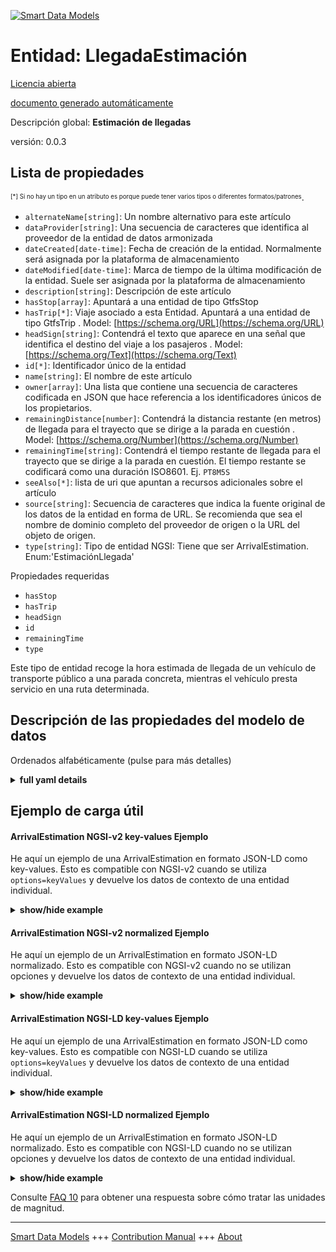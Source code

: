 <!-- 10-Header -->      
[![Smart Data Models](https://smartdatamodels.org/wp-content/uploads/2022/01/SmartDataModels_logo.png "Logo")](https://smartdatamodels.org)      
Entidad: LlegadaEstimación      
==========================<!-- /10-Header -->      
<!-- 15-License -->      
[Licencia abierta](https://github.com/smart-data-models//dataModel.UrbanMobility/blob/master/ArrivalEstimation/LICENSE.md)      
[documento generado automáticamente](https://docs.google.com/presentation/d/e/2PACX-1vTs-Ng5dIAwkg91oTTUdt8ua7woBXhPnwavZ0FxgR8BsAI_Ek3C5q97Nd94HS8KhP-r_quD4H0fgyt3/pub?start=false&loop=false&delayms=3000#slide=id.gb715ace035_0_60)      
<!-- /15-License -->      
<!-- 20-Description -->      
Descripción global: **Estimación de llegadas**      
versión: 0.0.3      
<!-- /20-Description -->      
<!-- 30-PropertiesList -->      
## Lista de propiedades      
<sup><sub>[*] Si no hay un tipo en un atributo es porque puede tener varios tipos o diferentes formatos/patrones</sub></sup>.      
- `alternateName[string]`: Un nombre alternativo para este artículo  - `dataProvider[string]`: Una secuencia de caracteres que identifica al proveedor de la entidad de datos armonizada  - `dateCreated[date-time]`: Fecha de creación de la entidad. Normalmente será asignada por la plataforma de almacenamiento  - `dateModified[date-time]`: Marca de tiempo de la última modificación de la entidad. Suele ser asignada por la plataforma de almacenamiento  - `description[string]`: Descripción de este artículo  - `hasStop[array]`: Apuntará a una entidad de tipo GtfsStop  - `hasTrip[*]`: Viaje asociado a esta Entidad. Apuntará a una entidad de tipo GtfsTrip  . Model: [https://schema.org/URL](https://schema.org/URL)- `headSign[string]`: Contendrá el texto que aparece en una señal que identifica el destino del viaje a los pasajeros  . Model: [https://schema.org/Text](https://schema.org/Text)- `id[*]`: Identificador único de la entidad  - `name[string]`: El nombre de este artículo  - `owner[array]`: Una lista que contiene una secuencia de caracteres codificada en JSON que hace referencia a los identificadores únicos de los propietarios.  - `remainingDistance[number]`: Contendrá la distancia restante (en metros) de llegada para el trayecto que se dirige a la parada en cuestión  . Model: [https://schema.org/Number](https://schema.org/Number)- `remainingTime[string]`: Contendrá el tiempo restante de llegada para el trayecto que se dirige a la parada en cuestión. El tiempo restante se codificará como una duración ISO8601. Ej. `PT8M5S`  - `seeAlso[*]`: lista de uri que apuntan a recursos adicionales sobre el artículo  - `source[string]`: Secuencia de caracteres que indica la fuente original de los datos de la entidad en forma de URL. Se recomienda que sea el nombre de dominio completo del proveedor de origen o la URL del objeto de origen.  - `type[string]`: Tipo de entidad NGSI: Tiene que ser ArrivalEstimation. Enum:'EstimaciónLlegada'  <!-- /30-PropertiesList -->      
<!-- 35-RequiredProperties -->      
Propiedades requeridas      
- `hasStop`  - `hasTrip`  - `headSign`  - `id`  - `remainingTime`  - `type`  <!-- /35-RequiredProperties -->      
<!-- 40-RequiredProperties -->      
Este tipo de entidad recoge la hora estimada de llegada de un vehículo de transporte público a una parada concreta, mientras el vehículo presta servicio en una ruta determinada.      
<!-- /40-RequiredProperties -->      
<!-- 50-DataModelHeader -->      
## Descripción de las propiedades del modelo de datos      
Ordenados alfabéticamente (pulse para más detalles)      
<!-- /50-DataModelHeader -->      
<!-- 60-ModelYaml -->      
<details><summary><strong>full yaml details</strong></summary>        
```yaml      
ArrivalEstimation:        
  description: Arrival Estimation        
  properties:        
    alternateName:        
      description: An alternative name for this item        
      type: string        
      x-ngsi:        
        type: Property        
    dataProvider:        
      description: A sequence of characters identifying the provider of the harmonised data entity        
      type: string        
      x-ngsi:        
        type: Property        
    dateCreated:        
      description: Entity creation timestamp. This will usually be allocated by the storage platform        
      format: date-time        
      type: string        
      x-ngsi:        
        type: Property        
    dateModified:        
      description: Timestamp of the last modification of the entity. This will usually be allocated by the storage platform        
      format: date-time        
      type: string        
      x-ngsi:        
        type: Property        
    description:        
      description: A description of this item        
      type: string        
      x-ngsi:        
        type: Property        
    hasStop:        
      description: It shall point to an Entity of Type GtfsStop        
      items:        
        anyOf:        
          - description: Identifier format of any NGSI entity        
            maxLength: 256        
            minLength: 1        
            pattern: ^[\w\-\.\{\}\$\+\*\[\]`|~^@!,:\\]+$        
            type: string        
            x-ngsi:        
              type: Property        
          - description: Identifier format of any NGSI entity        
            format: uri        
            type: string        
            x-ngsi:        
              type: Property        
      type: array        
      x-ngsi:        
        type: Relationship        
    hasTrip:        
      anyOf:        
        - description: Identifier format of any NGSI entity        
          maxLength: 256        
          minLength: 1        
          pattern: ^[\w\-\.\{\}\$\+\*\[\]`|~^@!,:\\]+$        
          type: string        
          x-ngsi:        
            type: Property        
        - description: Identifier format of any NGSI entity        
          format: uri        
          type: string        
          x-ngsi:        
            type: Property        
      description: Trip associated to this Entity. It shall point to an Entity of Type GtfsTrip        
      x-ngsi:        
        model: https://schema.org/URL        
        type: Relationship        
    headSign:        
      description: It shall contain the text that appears on a sign that identifies the trip's destination to passengers        
      type: string        
      x-ngsi:        
        model: https://schema.org/Text        
        type: Property        
    id:        
      anyOf:        
        - description: Identifier format of any NGSI entity        
          maxLength: 256        
          minLength: 1        
          pattern: ^[\w\-\.\{\}\$\+\*\[\]`|~^@!,:\\]+$        
          type: string        
          x-ngsi:        
            type: Property        
        - description: Identifier format of any NGSI entity        
          format: uri        
          type: string        
          x-ngsi:        
            type: Property        
      description: Unique identifier of the entity        
      x-ngsi:        
        type: Property        
    name:        
      description: The name of this item        
      type: string        
      x-ngsi:        
        type: Property        
    owner:        
      description: A List containing a JSON encoded sequence of characters referencing the unique Ids of the owner(s)        
      items:        
        anyOf:        
          - description: Identifier format of any NGSI entity        
            maxLength: 256        
            minLength: 1        
            pattern: ^[\w\-\.\{\}\$\+\*\[\]`|~^@!,:\\]+$        
            type: string        
            x-ngsi:        
              type: Property        
          - description: Identifier format of any NGSI entity        
            format: uri        
            type: string        
            x-ngsi:        
              type: Property        
        description: Unique identifier of the entity        
        x-ngsi:        
          type: Property        
      type: array        
      x-ngsi:        
        type: Property        
    remainingDistance:        
      description: It shall contain the remaining distance (in meters) of arrival for the trip heading to the concerned stop        
      minimum: 0        
      type: number        
      x-ngsi:        
        model: https://schema.org/Number        
        type: Property        
        units: Meters        
    remainingTime:        
      description: It shall contain the remaining time of arrival for the trip heading to the concerned stop. Remaining time shall be encoded as a ISO8601 duration. Ex. `PT8M5S`        
      pattern: ^P(?=\w*\d)(?:\d+Y|Y)?(?:\d+M|M)?(?:\d+W|W)?(?:\d+D|D)?(?:T(?:\d+H|H)?(?:\d+M|M)?(?:\d+(?:\?.\d{1,2})?S|S)?)?$        
      type: string        
      x-ngsi:        
        type: Property        
    seeAlso:        
      description: list of uri pointing to additional resources about the item        
      oneOf:        
        - items:        
            format: uri        
            type: string        
          minItems: 1        
          type: array        
        - format: uri        
          type: string        
      x-ngsi:        
        type: Property        
    source:        
      description: 'A sequence of characters giving the original source of the entity data as a URL. Recommended to be the fully qualified domain name of the source provider, or the URL to the source object'        
      type: string        
      x-ngsi:        
        type: Property        
    type:        
      description: 'NGSI Entity Type: It has to be ArrivalEstimation. Enum:''ArrivalEstimation'''        
      enum:        
        - ArrivalEstimation        
      type: string        
      x-ngsi:        
        type: Property        
  required:        
    - id        
    - type        
    - hasStop        
    - hasTrip        
    - remainingTime        
    - headSign        
  type: object        
  x-derived-from: ""        
  x-disclaimer: 'Redistribution and use in source and binary forms, with or without modification, are permitted  provided that the license conditions are met. Copyleft (c) 2022 Contributors to Smart Data Models Program'        
  x-license-url: https://github.com/smart-data-models/dataModel.UrbanMobility/blob/master/ArrivalEstimation/LICENSE.md        
  x-model-schema: https://smart-data-models.github.io/dataModel.UrbanMobility/ArrivalEstimation/schema.json        
  x-model-tags: ""        
  x-version: 0.0.3        
```      
</details>        
<!-- /60-ModelYaml -->      
<!-- 70-MiddleNotes -->      
<!-- /70-MiddleNotes -->      
<!-- 80-Examples -->      
## Ejemplo de carga útil      
#### ArrivalEstimation NGSI-v2 key-values Ejemplo      
He aquí un ejemplo de una ArrivalEstimation en formato JSON-LD como key-values. Esto es compatible con NGSI-v2 cuando se utiliza `options=keyValues` y devuelve los datos de contexto de una entidad individual.      
<details><summary><strong>show/hide example</strong></summary>        
```json  
{  
  "id": "urn:ngsi-ld:ArrivalEstimation:L5C1_Stop74_1",  
  "type": "ArrivalEstimation",  
  "hasStop": [  
    "urn:ngsi-ld:GtfsStop:tus:74"  
  ],  
  "hasTrip": "urn:ngsi-ld:GtfsTrip:tus:5C1",  
  "remainingTime": "PT8M5S",  
  "remainingDistance": 1200,  
  "headSign": "Plaza Italia"  
}  
```  
</details>      
#### ArrivalEstimation NGSI-v2 normalized Ejemplo      
He aquí un ejemplo de un ArrivalEstimation en formato JSON-LD normalizado. Esto es compatible con NGSI-v2 cuando no se utilizan opciones y devuelve los datos de contexto de una entidad individual.      
<details><summary><strong>show/hide example</strong></summary>        
```json  
{  
  "id": "urn:ngsi-ld:ArrivalEstimation:L5C1_Stop74_1",  
  "type": "ArrivalEstimation",  
  "hasTrip": {  
    "type": "Text",  
    "value": "urn:ngsi-ld:GtfsTrip:tus:5C1"  
  },  
  "headSign": {  
    "type": "Text",  
    "value": "Plaza Italia"  
  },  
  "remainingTime": {  
    "type": "Text",  
    "value": "PT8M5S"  
  },  
  "hasStop": {  
    "type": "StructuredValue",  
    "value": [  
      "urn:ngsi-ld:GtfsStop:tus:74"  
    ]  
  },  
  "remainingDistance": {  
    "type": "Number",  
    "value": 1200  
  }  
}  
```  
</details>      
#### ArrivalEstimation NGSI-LD key-values Ejemplo      
He aquí un ejemplo de una ArrivalEstimation en formato JSON-LD como key-values. Esto es compatible con NGSI-LD cuando se utiliza `options=keyValues` y devuelve los datos de contexto de una entidad individual.      
<details><summary><strong>show/hide example</strong></summary>        
```json  
{  
  "id": "urn:ngsi-ld:ArrivalEstimation:L5C1_Stop74_1",  
  "type": "ArrivalEstimation",  
  "hasStop": [  
    "urn:ngsi-ld:GtfsStop:tus:74"  
  ],  
  "hasTrip": "urn:ngsi-ld:GtfsTrip:tus:5C1",  
  "headSign": "Plaza Italia",  
  "remainingDistance": 1200,  
  "remainingTime": "PT8M5S",  
  "@context": [  
    "https://uri.etsi.org/ngsi-ld/v1/ngsi-ld-core-context.jsonld",  
    "https://raw.githubusercontent.com/smart-data-models/dataModel.UrbanMobility/master/context.jsonld"  
  ]  
}  
```  
</details>      
#### ArrivalEstimation NGSI-LD normalized Ejemplo      
He aquí un ejemplo de un ArrivalEstimation en formato JSON-LD normalizado. Esto es compatible con NGSI-LD cuando no se utilizan opciones y devuelve los datos de contexto de una entidad individual.      
<details><summary><strong>show/hide example</strong></summary>        
```json  
{  
    "id": "urn:ngsi-ld:ArrivalEstimation:L5C1_Stop74_1",  
    "type": "ArrivalEstimation",  
    "hasStop": {  
        "type": "Relationship",  
        "object": "urn:ngsi-ld:GtfsStop:tus:74"  
    },  
    "hasTrip": {  
        "type": "Relationship",  
        "object": "urn:ngsi-ld:GtfsTrip:tus:5C1"  
    },  
    "headSign": {  
        "type": "Property",  
        "value": "Plaza Italia"  
    },  
    "remainingDistance": {  
        "type": "Property",  
        "value": 1200  
    },  
    "remainingTime": {  
        "type": "Property",  
        "value": "PT8M5S"  
    },  
    "@context": [  
        "https://uri.etsi.org/ngsi-ld/v1/ngsi-ld-core-context.jsonld",  
        "https://raw.githubusercontent.com/smart-data-models/dataModel.UrbanMobility/master/context.jsonld"  
    ]  
}  
```  
</details><!-- /80-Examples -->      
<!-- 90-FooterNotes -->      
<!-- /90-FooterNotes -->      
<!-- 95-Units -->      
Consulte [FAQ 10](https://smartdatamodels.org/index.php/faqs/) para obtener una respuesta sobre cómo tratar las unidades de magnitud.      
<!-- /95-Units -->      
<!-- 97-LastFooter -->      
---      
[Smart Data Models](https://smartdatamodels.org) +++ [Contribution Manual](https://bit.ly/contribution_manual) +++ [About](https://bit.ly/Introduction_SDM)<!-- /97-LastFooter -->      
